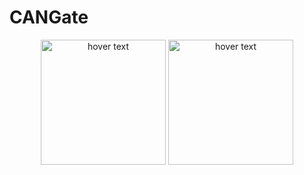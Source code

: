 # CANGate

<p align="center">
  <img src="https://github.com/Switchleg1/CANgate/blob/images/cover.jpg?raw=true" width="200" title="hover text">
  <img src="https://github.com/Switchleg1/CANgate/blob/images/inside.jpg?raw=true" width="200" title="hover text">
</p><br>
